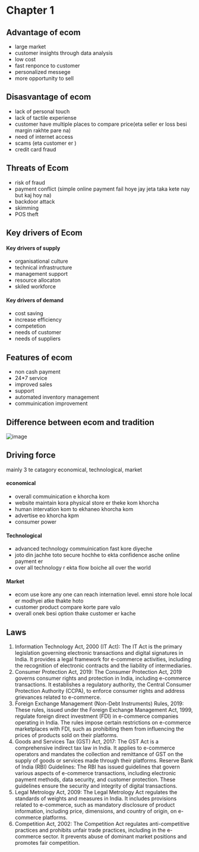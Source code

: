 # Chapter 1

## Advantage of ecom

+ large market
+ customer insights through data analysis
+ low cost
+ fast renponce to customer
+ personalized messege
+ more opportunity to sell

## Disasvantage of ecom

+ lack of personal touch
+ lack of tactile experiense
+ customer have multiple places to compare price(eta seller er loss besi margin rakhte pare na)
+ need of internet access
+ scams (eta customer er )
+ credit card fraud

## Threats of Ecom

+ risk of fraud
+ payment conflict (simple online payment fail hoye jay jeta taka kete nay but kaj hoy na)
+ backdoor attack
+ skimming
+ POS theft

## Key drivers of Ecom

#### Key drivers of supply 
+ organisational culture
+ technical infrastructure
+ management support
+ resource allocaton
+ skiled workforce

#### Key drivers of demand
+ cost saving
+ increase efficiency
+ competetion
+ needs of customer
+ needs of suppliers

## Features of ecom

+ non cash payment
+ 24*7 service
+ improved sales
+ support
+ automated inventory management
+ commuinication improvement

## Difference between ecom and tradition

![image](https://github.com/pritamhazra21/ecom/assets/75198912/6f48bf35-e1e3-4764-8ca1-db3670134ec9)

## Driving force

mainly 3 te catagory economical, technological, market
#### economical
+ overall commuinication e khorcha kom
+ website maintain kora physical store er theke kom khorcha
+ human intervation kom to ekhaneo khorcha kom
+ advertise eo khorcha kpm
+ consumer power

#### Technological
+ advanced technology commuinication fast kore diyeche
+ joto din jachhe toto secure hochhe to ekta confidence asche online payment er
+ over all technology r ekta flow boiche all over the world 

#### Market 
+ ecom use kore any one can reach internation level. emni store hole local er modhyei atke thakte hoto
+ customer product compare korte pare valo 
+ overall onek besi option thake customer er kache

## Laws

1. Information Technology Act, 2000 (IT Act): The IT Act is the primary legislation governing electronic transactions and digital signatures in India. It provides a legal framework for e-commerce activities, including the recognition of electronic contracts and the liability of intermediaries.
2. Consumer Protection Act, 2019: The Consumer Protection Act, 2019 governs consumer rights and protection in India, including e-commerce transactions. It establishes a regulatory authority, the Central Consumer Protection Authority (CCPA), to enforce consumer rights and address grievances related to e-commerce.
3. Foreign Exchange Management (Non-Debt Instruments) Rules, 2019: These rules, issued under the Foreign Exchange Management Act, 1999, regulate foreign direct investment (FDI) in e-commerce companies operating in India. The rules impose certain restrictions on e-commerce marketplaces with FDI, such as prohibiting them from influencing the prices of products sold on their platforms.
4. Goods and Services Tax (GST) Act, 2017: The GST Act is a comprehensive indirect tax law in India. It applies to e-commerce operators and mandates the collection and remittance of GST on the supply of goods or services made through their platforms.
Reserve Bank of India (RBI) Guidelines: The RBI has issued guidelines that govern various aspects of e-commerce transactions, including electronic payment methods, data security, and customer protection. These guidelines ensure the security and integrity of digital transactions.
5. Legal Metrology Act, 2009: The Legal Metrology Act regulates the standards of weights and measures in India. It includes provisions related to e-commerce, such as mandatory disclosure of product information, including price, dimensions, and country of origin, on e-commerce platforms.
6. Competition Act, 2002: The Competition Act regulates anti-competitive practices and prohibits unfair trade practices, including in the e-commerce sector. It prevents abuse of dominant market positions and promotes fair competition.
